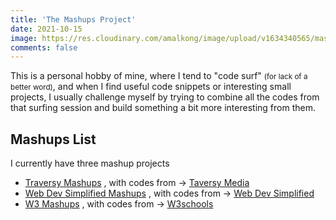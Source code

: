 ```yaml
---
title: 'The Mashups Project'
date: 2021-10-15
image: https://res.cloudinary.com/amalkong/image/upload/v1634340565/mashups-1.jpg
comments: false
---
```


This is a personal hobby of mine, where I tend to "code surf" <small>(for lack of a better word)</small>, and when I find useful code snippets or interesting small projects, I usually challenge myself by trying to combine all the codes from that surfing session and build something a bit more interesting from them.

## Mashups List

I currently have three mashup projects

- [Traversy Mashups](https://amalkong.github.io/mashups/traversy_media_mashup/) , with codes from &rarr;&nbsp;[Taversy Media](https://github.com/bradtraversy)
- [Web Dev Simplified Mashups](https://amalkong.github.io/mashups/web_dev_simplified_mashup) , with codes from &rarr;&nbsp;[Web Dev Simplified](https://github.com/webdevsimplified)
- [W3 Mashups](https://amalkong.github.io/mashups/w3schools_mashup) , with codes from &rarr;&nbsp;[W3schools](https://w3schools.com)